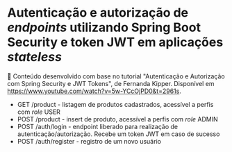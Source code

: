 # Autenticação e autorização de *endpoints* utilizando Spring Boot Security e token JWT em aplicações *stateless*

🔐 Conteúdo desenvolvido com base no tutorial "Autenticação e Autorização com Spring Security e JWT Tokens", de Fernanda Kipper. Disponível em https://www.youtube.com/watch?v=5w-YCcOjPD0&t=2961s.

* GET /product - listagem de produtos cadastrados, acessível a perfis com *role* USER
* POST /product - insert de produto, acessível a perfis com *role* ADMIN
* POST /auth/login - endpoint liberado para realização de autenticação/autorização. Recebe um token JWT em caso de sucesso
* POST /auth/register - registro de um novo usuário
